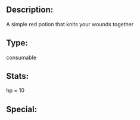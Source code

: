 ## Description:
A simple red potion that knits your wounds together

## Type:
consumable

## Stats:
hp = 10

## Special:
